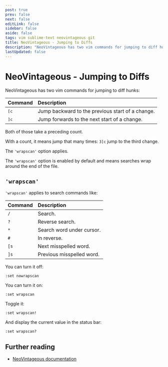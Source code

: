 ```yaml
---
post: true
prev: false
next: false
editLink: false
sidebar: false
aside: false
tags: vim sublime-text neovintageous git
title: NeoVintageous - Jumping to Diffs
description: "NeoVintageous has two vim commands for jumping to diff hunks. [c Jump backward to the previous start of a change. ]c Jump forwards to the next start of a change."
lastUpdated: false
---
```


# NeoVintageous - Jumping to Diffs

NeoVintageous has two vim commands for jumping to diff hunks:

Command | Description
:------ | :----------
<kbd>[c</kbd> | Jump backward to the previous start of a change.
<kbd>]c</kbd> | Jump forwards to the next start of a change.

Both of those take a preceding count.

With a count, it means jump that many times: `3]c` jump to the third change.

The `'wrapscan'` option applies.

The `'wrapscan'` option is enabled by default and means searches wrap around the end of the file.

## `'wrapscan'`

`'wrapscan'` applies to search commands like:

Command | Description
:------ | :----------
`/` | Search.
`?` | Reverse search.
`*` | Search word under cursor.
`#` | In reverse.
`[s` | Next misspelled word.
`]s` | Previous misspelled word.

You can turn it off:

```vim
:set nowrapscan
```

You can turn it on:

```vim
:set wrapscan
```

Toggle it:

```vim
:set wrapscan!
```

And display the current value in the status bar:

```vim
:set wrapscan?
```

## Further reading

* [NeoVintageous documentation](https://neovintageous.github.io/?ref=blog.gerardroche.com)
